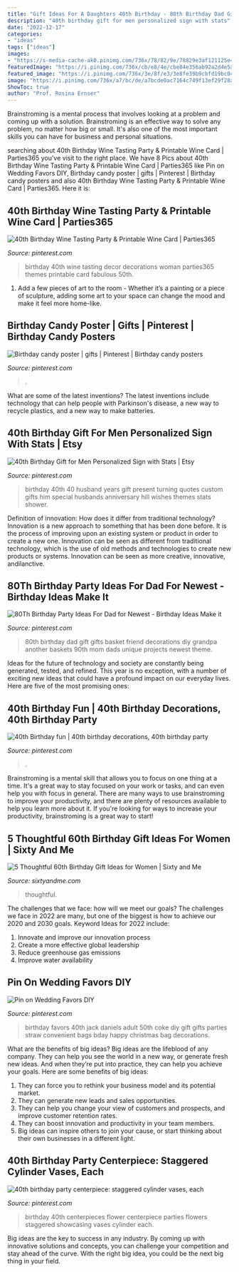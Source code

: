 ```yaml
---
title: "Gift Ideas For A Daughters 40th Birthday - 80th Birthday Dad Gift Gifts Basket Friend Decorations Diy Grandpa Another Baskets 90th Mom Dads Unique Projects Newest Theme"
description: "40th birthday gift for men personalized sign with stats"
date: "2022-12-17"
categories:
- "ideas"
tags: ["ideas"]
images:
- "https://s-media-cache-ak0.pinimg.com/736x/78/82/9e/78829e3af121125e42aec212448cde8d--birthday-candy-posters-boy-gifts.jpg"
featuredImage: "https://i.pinimg.com/736x/cb/e8/4e/cbe84e356ab92a2d4e5a539118aa3719.jpg"
featured_image: "https://i.pinimg.com/736x/3e/8f/e3/3e8fe39b9cbfd19bc04f499e25a47aff.jpg"
image: "https://i.pinimg.com/736x/a7/bc/de/a7bcde0ac7164c749f13ef29f28adddf--husband-th-birthday-ideas--years-old.jpg"
ShowToc: true
author: "Prof. Rosina Ernser"
---
```



Brainstroming is a mental process that involves looking at a problem and coming up with a solution. Brainstroming is an effective way to solve any problem, no matter how big or small. It's also one of the most important skills you can have for business and personal situations.

	

		
searching about 40th Birthday Wine Tasting Party &amp; Printable Wine Card | Parties365 you've visit to the right place. We have 8 Pics about 40th Birthday Wine Tasting Party &amp; Printable Wine Card | Parties365 like Pin on Wedding Favors DIY, Birthday candy poster | gifts | Pinterest | Birthday candy posters and also 40th Birthday Wine Tasting Party &amp; Printable Wine Card | Parties365. Here it is:
		
    
## 40th Birthday Wine Tasting Party &amp; Printable Wine Card | Parties365

<img loading=lazy src="https://i.pinimg.com/736x/cb/e8/4e/cbe84e356ab92a2d4e5a539118aa3719.jpg" onerror="this.onerror=null;this.src='https://tse3.mm.bing.net/th?id=OIP.9SxPLuxPkP9n-e-jyPVAAAHaNR&amp;pid=15.1';" alt="40th Birthday Wine Tasting Party &amp; Printable Wine Card | Parties365">

_Source: pinterest.com_

>birthday 40th wine tasting decor decorations woman parties365 themes printable card fabulous 50th. 

	

1. Add a few pieces of art to the room - Whether it’s a painting or a piece of sculpture, adding some art to your space can change the mood and make it feel more home-like.

    
## Birthday Candy Poster | Gifts | Pinterest | Birthday Candy Posters

<img loading=lazy src="https://s-media-cache-ak0.pinimg.com/736x/78/82/9e/78829e3af121125e42aec212448cde8d--birthday-candy-posters-boy-gifts.jpg" onerror="this.onerror=null;this.src='https://tse1.mm.bing.net/th?id=OIP.mZTba8bfcpIRYAaWwgpRfAHaJ4&amp;pid=15.1';" alt="Birthday candy poster | gifts | Pinterest | Birthday candy posters">

_Source: pinterest.com_

>. 

	

What are some of the latest inventions?
The latest inventions include technology that can help people with Parkinson's disease, a new way to recycle plastics, and a new way to make batteries.

    
## 40th Birthday Gift For Men Personalized Sign With Stats | Etsy

<img loading=lazy src="https://i.pinimg.com/736x/a7/bc/de/a7bcde0ac7164c749f13ef29f28adddf--husband-th-birthday-ideas--years-old.jpg" onerror="this.onerror=null;this.src='https://tse1.mm.bing.net/th?id=OIP.4FERQldftrkasB164vtXFgHaJQ&amp;pid=15.1';" alt="40th Birthday Gift for Men Personalized Sign with Stats | Etsy">

_Source: pinterest.com_

>birthday 40th 40 husband years gift present turning quotes custom gifts him special husbands anniversary hill wishes themes stats shower. 

	

Definition of innovation: How does it differ from traditional technology?
Innovation is a new approach to something that has been done before. It is the process of improving upon an existing system or product in order to create a new one. Innovation can be seen as different from traditional technology, which is the use of old methods and technologies to create new products or systems. Innovation can be seen as more creative, innovative, andilanctive.

    
## 80Th Birthday Party Ideas For Dad For Newest - Birthday Ideas Make It

<img loading=lazy src="https://i.pinimg.com/736x/e1/7c/af/e17caf889573b5929d48e6e4ec4d7d7d.jpg" onerror="this.onerror=null;this.src='https://tse2.mm.bing.net/th?id=OIP.Ob_pmDcQrwWBc4gZsZ6qMgHaNI&amp;pid=15.1';" alt="80Th Birthday Party Ideas For Dad for Newest - Birthday Ideas Make it">

_Source: pinterest.com_

>80th birthday dad gift gifts basket friend decorations diy grandpa another baskets 90th mom dads unique projects newest theme. 

	

Ideas for the future of technology and society are constantly being generated, tested, and refined. This year is no exception, with a number of exciting new ideas that could have a profound impact on our everyday lives. Here are five of the most promising ones:

    
## 40th Birthday Fun | 40th Birthday Decorations, 40th Birthday Party

<img loading=lazy src="https://i.pinimg.com/736x/3e/8f/e3/3e8fe39b9cbfd19bc04f499e25a47aff.jpg" onerror="this.onerror=null;this.src='https://tse4.mm.bing.net/th?id=OIP.UgGxOPZy7lacHyxNjCtlSAHaLH&amp;pid=15.1';" alt="40th Birthday fun | 40th birthday decorations, 40th birthday party">

_Source: pinterest.com_

>. 

	

Brainstroming is a mental skill that allows you to focus on one thing at a time. It's a great way to stay focused on your work or tasks, and can even help you with focus in general. There are many ways to use brainstroming to improve your productivity, and there are plenty of resources available to help you learn more about it. If you're looking for ways to increase your productivity, brainstroming is a great way to start!

    
## 5 Thoughtful 60th Birthday Gift Ideas For Women | Sixty And Me

<img loading=lazy src="https://cdn.sixtyandme.com/wp-content/uploads/2014/04/Sixty-and-Me_60th-Birthday-Gift-Ideas-for-Women-Over-60.jpg" onerror="this.onerror=null;this.src='https://tse3.mm.bing.net/th?id=OIP.h9b84TzcHUgaNukbWr7y7gHaEK&amp;pid=15.1';" alt="5 Thoughtful 60th Birthday Gift Ideas for Women | Sixty and Me">

_Source: sixtyandme.com_

>thoughtful. 

	

The challenges that we face: how will we meet our goals?
The challenges we face in 2022 are many, but one of the biggest is how to achieve our 2020 and 2030 goals. Keyword Ideas for 2022 include: 
1. Innovate and improve our innovation process 
2. Create a more effective global leadership 
3. Reduce greenhouse gas emissions 
4. Improve water availability 

    
## Pin On Wedding Favors DIY

<img loading=lazy src="https://i.pinimg.com/736x/e9/c4/67/e9c467ce00e2001bddde51c7408a529c.jpg" onerror="this.onerror=null;this.src='https://tse1.mm.bing.net/th?id=OIP.pp46vO0SzaxJBn2eeLu8cwHaJ3&amp;pid=15.1';" alt="Pin on Wedding Favors DIY">

_Source: pinterest.com_

>birthday favors 40th jack daniels adult 50th coke diy gift gifts parties straw convenient bags bday happy christmas bag decorations. 

	

What are the benefits of big ideas?
Big ideas are the lifeblood of any company. They can help you see the world in a new way, or generate fresh new ideas. And when they’re put into practice, they can help you achieve your goals. Here are some benefits of big ideas: 
1. They can force you to rethink your business model and its potential market.
2. They can generate new leads and sales opportunities.
3. They can help you change your view of customers and prospects, and improve customer retention rates. 
4. They can boost innovation and productivity in your team members. 
5. Big ideas can inspire others to join your cause, or start thinking about their own businesses in a different light. 

    
## 40th Birthday Party Centerpiece: Staggered Cylinder Vases, Each

<img loading=lazy src="https://i.pinimg.com/736x/d5/08/dd/d508dd5829192d01bd6ec45103bd2c9a--birthday-party-centerpieces-th-birthday-parties.jpg" onerror="this.onerror=null;this.src='https://tse4.mm.bing.net/th?id=OIP.C3_aU0RDRfPsx0EVHqQe5QHaK-&amp;pid=15.1';" alt="40th birthday party centerpiece: staggered cylinder vases, each">

_Source: pinterest.com_

>birthday 40th centerpieces flower centerpiece parties flowers staggered showcasing vases cylinder each. 

	

Big ideas are the key to success in any industry. By coming up with innovative solutions and concepts, you can challenge your competition and stay ahead of the curve. With the right big idea, you could be the next big thing in your field.

